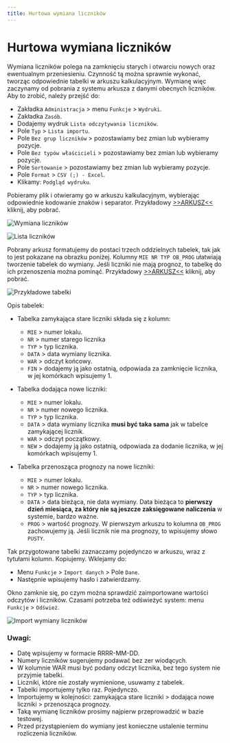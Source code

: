```yaml
---
title: Hurtowa wymiana liczników
---
```


# Hurtowa wymiana liczników

Wymiana liczników polega na zamknięciu starych i otwarciu nowych oraz ewentualnym przeniesieniu. Czynność tą można sprawnie wykonać, tworząc odpowiednie tabelki w arkuszu kalkulacyjnym. Wymianę więc zaczynamy od pobrania z systemu arkusza z danymi obecnych liczników. Aby to zrobić, należy przejść do:

- Zakładka `Administracja` > menu `Funkcje` > `Wydruki`.
- Zakładka `Zasób`.
- Dodajemy wydruk `Lista odczytywania liczników`.
- Pole `Typ` > `Lista importu`.
- Pole `Bez grup liczników` > pozostawiamy bez zmian lub wybieramy pozycje.
- Pole `Bez typów właścicieli` > pozostawiamy bez zmian lub wybieramy pozycje.
- Pole `Sortowanie` > pozostawiamy bez zmian lub wybieramy pozycje.
- Pole `Format` > `CSV (;) - Excel`.
- Klikamy: `Podgląd wydruku`.

Pobieramy plik i otwieramy go w arkuszu kalkulacyjnym, wybierając odpowiednie kodowanie znaków i separator. Przykładowy [>>ARKUSZ<<](listaodczytywanialicznikow.xls) kliknij, aby pobrać.

![Wymiana liczników](listalicznikow.gif)

![Lista liczników](wymlistalicznikow.png)

Pobrany arkusz formatujemy do postaci trzech oddzielnych tabelek, tak jak to jest pokazane na obrazku poniżej. Kolumny `MIE NR TYP OB_PROG` ułatwiają tworzenie tabelek do wymiany. Jeśli liczniki nie mają prognoz, to tabelkę do ich przenoszenia można pominąć. Przykładowy [>>ARKUSZ<<](tabelkidowymiany.xls) kliknij, aby pobrać.

![Przykładowe tabelki](tabelkiwymiany.png)

Opis tabelek:

- Tabelka zamykająca stare liczniki składa się z kolumn:
  - `MIE` > numer lokalu.
  - `NR` > numer starego licznika
  - `TYP` > typ licznika.
  - `DATA` > data wymiany licznika.
  - `WAR` > odczyt końcowy.
  - `FIN` > dodajemy ją jako ostatnią, odpowiada za zamknięcie licznika, w jej komórkach wpisujemy 1.

- Tabelka dodająca nowe liczniki:
  - `MIE` > numer lokalu.
  - `NR` > numer nowego licznika.
  - `TYP` > typ licznika.
  - `DATA` > data wymiany licznika **musi być taka sama** jak w tabelce zamykającej licznik.
  - `WAR` > odczyt początkowy.
  - `NEW` > dodajemy ją jako ostatnią, odpowiada za dodanie licznika, w jej komórkach wpisujemy 1.

- Tabelka przenosząca prognozy na nowe liczniki:
  - `MIE` > numer lokalu.
  - `NR` > numer nowego licznika.
  - `TYP` > typ licznika.
  - `DATA` > data bieżąca, nie data wymiany. Data bieżąca to **pierwszy dzień miesiąca, za który nie są jeszcze zaksięgowane naliczenia** w systemie, bardzo ważne.
  - `PROG` > wartość prognozy. W pierwszym arkuszu to kolumna `OB_PROG` zachowujemy ją. Jeśli licznik nie ma prognozy, to wpisujemy słowo `PUSTY`.

Tak przygotowane tabelki zaznaczamy pojedynczo w arkuszu, wraz z tytułami kolumn. Kopiujemy. Wklejamy do:

- Menu `Funkcje` > `Import danych` > Pole `Dane`.
- Następnie wpisujemy hasło i zatwierdzamy. 

Okno zamknie się, po czym można sprawdzić zaimportowane wartości odczytów i liczników. Czasami potrzeba też odświeżyć system: menu `Funkcje` > `Odśwież`.

![Import wymiany liczników](importwymianylicznikow.gif)

### Uwagi:

- Datę wpisujemy w formacie RRRR-MM-DD.
- Numery liczników sugerujemy podawać bez zer wiodących.
- W kolumnie WAR musi być podany odczyt licznika, bez tego system nie przyjmie tabelki.
- Liczniki, które nie zostały wymienione, usuwamy z tabelek.
- Tabelki importujemy tylko raz. Pojedynczo.
- Importujemy w kolejności: zamykająca stare liczniki > dodająca nowe liczniki > przenosząca prognozy.
- Taką wymianę liczników prosimy najpierw przeprowadzić w bazie testowej.
- Przed przystąpieniem do wymiany jest konieczne ustalenie terminu rozliczenia liczników.